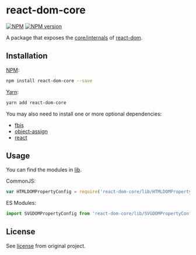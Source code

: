 # react-dom-core

[![NPM](https://nodei.co/npm/react-dom-core.png)](https://nodei.co/npm/react-dom-core/)
[![NPM version](https://img.shields.io/npm/v/react-dom-core.svg)](https://www.npmjs.com/package/react-dom-core)

A package that exposes the [core/internals](https://unpkg.com/react-dom@15/lib/) of [react-dom](https://www.npmjs.com/package/react-dom).

## Installation

[NPM](https://www.npmjs.com/package/react-dom-core):

```sh
npm install react-dom-core --save
```

[Yarn](https://yarnpkg.com/en/package/react-dom-core):

```sh
yarn add react-dom-core
```

You may also need to install one or more optional dependencies:
- [fbjs](https://www.npmjs.com/package/fbjs)
- [object-assign](https://www.npmjs.com/package/object-assign)
- [react](https://www.npmjs.com/package/react)

## Usage

You can find the modules in [lib](https://unpkg.com/react-dom-core/lib/).

CommonJS:

```js
var HTMLDOMPropertyConfig = require('react-dom-core/lib/HTMLDOMPropertyConfig');
```

ES Modules:

```js
import SVGDOMPropertyConfig from 'react-dom-core/lib/SVGDOMPropertyConfig';
```

## License

See [license](https://github.com/facebook/react#license) from original project.
